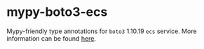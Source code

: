 # mypy-boto3-ecs

Mypy-friendly type annotations for `boto3` 1.10.19 `ecs` service.
More information can be found [here](https://github.com/vemel/mypy_boto3).